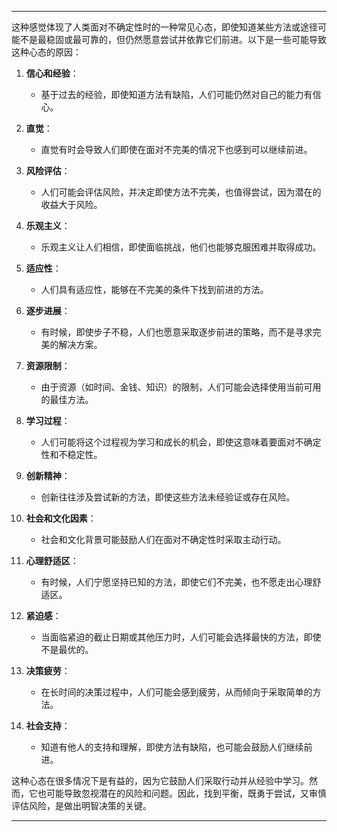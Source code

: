 
---

这种感觉体现了人类面对不确定性时的一种常见心态，即使知道某些方法或途径可能不是最稳固或最可靠的，但仍然愿意尝试并依靠它们前进。以下是一些可能导致这种心态的原因：

1. **信心和经验**：
   - 基于过去的经验，即使知道方法有缺陷，人们可能仍然对自己的能力有信心。

2. **直觉**：
   - 直觉有时会导致人们即使在面对不完美的情况下也感到可以继续前进。

3. **风险评估**：
   - 人们可能会评估风险，并决定即使方法不完美，也值得尝试，因为潜在的收益大于风险。

4. **乐观主义**：
   - 乐观主义让人们相信，即使面临挑战，他们也能够克服困难并取得成功。

5. **适应性**：
   - 人们具有适应性，能够在不完美的条件下找到前进的方法。

6. **逐步进展**：
   - 有时候，即使步子不稳，人们也愿意采取逐步前进的策略，而不是寻求完美的解决方案。

7. **资源限制**：
   - 由于资源（如时间、金钱、知识）的限制，人们可能会选择使用当前可用的最佳方法。

8. **学习过程**：
   - 人们可能将这个过程视为学习和成长的机会，即使这意味着要面对不确定性和不稳定性。

9. **创新精神**：
   - 创新往往涉及尝试新的方法，即使这些方法未经验证或存在风险。

10. **社会和文化因素**：
    - 社会和文化背景可能鼓励人们在面对不确定性时采取主动行动。

11. **心理舒适区**：
    - 有时候，人们宁愿坚持已知的方法，即使它们不完美，也不愿走出心理舒适区。

12. **紧迫感**：
    - 当面临紧迫的截止日期或其他压力时，人们可能会选择最快的方法，即使不是最优的。

13. **决策疲劳**：
    - 在长时间的决策过程中，人们可能会感到疲劳，从而倾向于采取简单的方法。

14. **社会支持**：
    - 知道有他人的支持和理解，即使方法有缺陷，也可能会鼓励人们继续前进。

这种心态在很多情况下是有益的，因为它鼓励人们采取行动并从经验中学习。然而，它也可能导致忽视潜在的风险和问题。因此，找到平衡，既勇于尝试，又审慎评估风险，是做出明智决策的关键。

---



